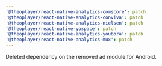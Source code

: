 ```yaml
---
'@theoplayer/react-native-analytics-comscore': patch
'@theoplayer/react-native-analytics-conviva': patch
'@theoplayer/react-native-analytics-nielsen': patch
'@theoplayer/react-native-yospace': patch
'@theoplayer/react-native-analytics-youbora': patch
'@theoplayer/react-native-analytics-mux': patch
---
```


Deleted dependency on the removed ad module for Android.

